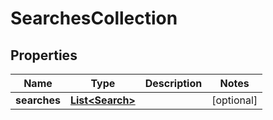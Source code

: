 
# SearchesCollection

## Properties
Name | Type | Description | Notes
------------ | ------------- | ------------- | -------------
**searches** | [**List&lt;Search&gt;**](Search.md) |  |  [optional]




